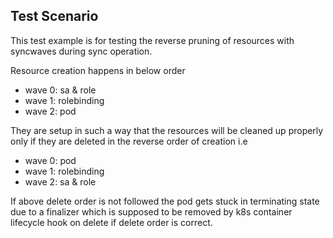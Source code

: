## Test Scenario

This test example is for testing the reverse pruning of resources with syncwaves during sync operation.

Resource creation happens in below order
- wave 0: sa & role
- wave 1: rolebinding
- wave 2: pod

They are setup in such a way that the resources will be cleaned up properly only if they are deleted in the reverse order of creation i.e
- wave 0: pod
- wave 1: rolebinding
- wave 2: sa & role

If above delete order is not followed the pod gets stuck in terminating state due to a finalizer which is supposed to be removed by k8s container lifecycle hook on delete if delete order is correct.